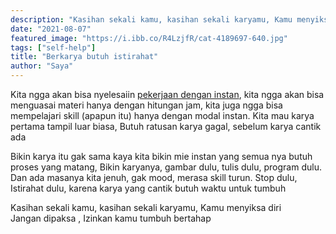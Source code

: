 ```yaml
---
description: "Kasihan sekali kamu, kasihan sekali karyamu, Kamu menyiksa diri. Jangan dipaksa , Izinkan kamu tumbuh bertahap"
date: "2021-08-07"
featured_image: "https://i.ibb.co/R4LzjfR/cat-4189697-640.jpg"
tags: ["self-help"]
title: "Berkarya butuh istirahat"
author: "Saya"
---
```


Kita ngga akan bisa nyelesaiin [pekerjaan dengan instan](https://fajarr.space/puas-dengan-hasil-instan), kita ngga akan bisa menguasai materi hanya dengan hitungan jam, kita juga ngga bisa mempelajari skill (apapun itu) hanya dengan modal instan. Kita mau karya pertama tampil luar biasa, Butuh ratusan karya gagal, sebelum karya cantik ada

Bikin karya itu gak sama kaya kita bikin mie instan yang semua nya butuh proses yang matang, Bikin karyanya, gambar dulu, tulis dulu, program dulu. Dan ada masanya kita jenuh, gak mood, merasa skill turun. Stop dulu, Istirahat dulu, karena karya yang cantik butuh waktu untuk tumbuh

Kasihan sekali kamu, kasihan sekali karyamu, Kamu menyiksa diri  
Jangan dipaksa , Izinkan kamu tumbuh bertahap
